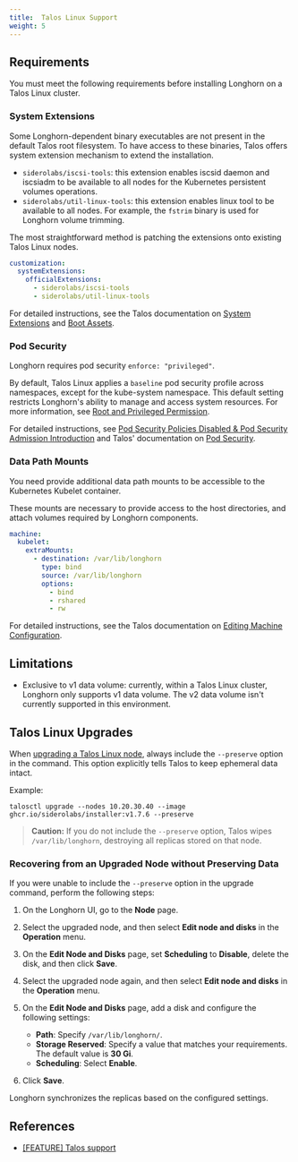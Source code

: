 ```yaml
---
title:  Talos Linux Support
weight: 5
---
```


## Requirements

You must meet the following requirements before installing Longhorn on a Talos Linux cluster.

### System Extensions

Some Longhorn-dependent binary executables are not present in the default Talos root filesystem. To have access to these binaries, Talos offers system extension mechanism to extend the installation.

- `siderolabs/iscsi-tools`: this extension enables iscsid daemon and iscsiadm to be available to all nodes for the Kubernetes persistent volumes operations.
- `siderolabs/util-linux-tools`: this extension enables linux tool to be available to all nodes. For example, the `fstrim` binary is used for Longhorn volume trimming.

The most straightforward method is patching the extensions onto existing Talos Linux nodes.

```yaml
customization:
  systemExtensions:
    officialExtensions:
      - siderolabs/iscsi-tools
      - siderolabs/util-linux-tools
```

For detailed instructions, see the Talos documentation on [System Extensions](https://www.talos.dev/v1.6/talos-guides/configuration/system-extensions/) and [Boot Assets](https://www.talos.dev/v1.6/talos-guides/install/boot-assets/).

### Pod Security

Longhorn requires pod security `enforce: "privileged"`.


By default, Talos Linux applies a `baseline` pod security profile across namespaces, except for the kube-system namespace. This default setting restricts Longhorn's ability to manage and access system resources. For more information, see [Root and Privileged Permission](../../../deploy/install/#root-and-privileged-permission).

For detailed instructions, see [Pod Security Policies Disabled & Pod Security Admission Introduction](../../../deploy/important-notes/#pod-security-policies-disabled--pod-security-admission-introduction) and Talos' documentation on [Pod Security](https://www.talos.dev/v1.6/kubernetes-guides/configuration/pod-security/).

### Data Path Mounts

You need provide additional data path mounts to be accessible to the Kubernetes Kubelet container.

These mounts are necessary to provide access to the host directories, and attach volumes required by Longhorn components.

```yaml
machine:
  kubelet:
    extraMounts:
      - destination: /var/lib/longhorn
        type: bind
        source: /var/lib/longhorn
        options:
          - bind
          - rshared
          - rw
```

For detailed instructions, see the Talos documentation on [Editing Machine Configuration](https://www.talos.dev/v1.6/talos-guides/configuration/editing-machine-configuration/).

## Limitations

- Exclusive to v1 data volume: currently, within a Talos Linux cluster, Longhorn only supports v1 data volume. The v2 data volume isn't currently supported in this environment.

## Talos Linux Upgrades

When [upgrading a Talos Linux node](https://www.talos.dev/v1.7/talos-guides/upgrading-talos/#talosctl-upgrade), always include the `--preserve` option in the command. This option explicitly tells Talos to keep ephemeral data intact.

Example:

```
talosctl upgrade --nodes 10.20.30.40 --image ghcr.io/siderolabs/installer:v1.7.6 --preserve
```

> **Caution:**
> If you do not include the `--preserve` option, Talos wipes `/var/lib/longhorn`, destroying all replicas stored on that node.

### Recovering from an Upgraded Node without Preserving Data

If you were unable to include the `--preserve` option in the upgrade command, perform the following steps:

1. On the Longhorn UI, go to the **Node** page.

1. Select the upgraded node, and then select **Edit node and disks** in the **Operation** menu.

1. On the **Edit Node and Disks** page, set **Scheduling** to **Disable**, delete the disk, and then click **Save**.

1. Select the upgraded node again, and then select **Edit node and disks** in the **Operation** menu.

1. On the **Edit Node and Disks** page, add a disk and configure the following settings:

    - **Path**: Specify `/var/lib/longhorn/`.
    - **Storage Reserved**: Specify a value that matches your requirements. The default value is **30 Gi**. 
    - **Scheduling**: Select **Enable**.

1. Click **Save**.

Longhorn synchronizes the replicas based on the configured settings.


## References

- [[FEATURE] Talos support](https://github.com/longhorn/longhorn/issues/3161)
